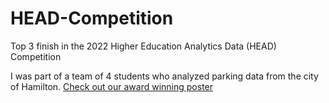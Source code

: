 # HEAD-Competition
Top 3 finish in the 2022 Higher Education Analytics Data (HEAD) Competition

I was part of a team of 4 students who analyzed parking data from the city of Hamilton. [Check out our award winning poster](https://datacompetition.mohawkcollege.ca/wp-content/uploads/2022/03/MC01_Poster.pdf)
